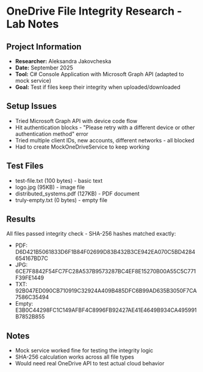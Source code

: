 # OneDrive File Integrity Research - Lab Notes

## Project Information
- **Researcher:** Aleksandra Jakovcheska  
- **Date:** September 2025
- **Tool:** C# Console Application with Microsoft Graph API (adapted to mock service)
- **Goal:** Test if files keep their integrity when uploaded/downloaded

## Setup Issues
- Tried Microsoft Graph API with device code flow
- Hit authentication blocks - "Please retry with a different device or other authentication method" error
- Tried multiple client IDs, new accounts, different networks - all blocked
- Had to create MockOneDriveService to keep working

## Test Files
- test-file.txt (100 bytes) - basic text
- logo.jpg (95KB) - image file  
- distributed_systems.pdf (127KB) - PDF document
- truly-empty.txt (0 bytes) - empty file

## Results
All files passed integrity check - SHA-256 hashes matched exactly:

- PDF: D6D421B5061833D6F1B84F02699D83B432B3CE942EA070C5BD4284654167BD7C
- JPG: 6CE7F8842F54FC7FC28A537B9573287BC4EF8E15270B00A55C5C771F39FE1449  
- TXT: 92B047ED090CB710919C32924A409B485DFC6B99AD635B3050F7CA7586C35494
- Empty: E3B0C44298FC1C149AFBF4C8996FB92427AE41E4649B934CA495991B7852B855

## Notes
- Mock service worked fine for testing the integrity logic
- SHA-256 calculation works across all file types
- Would need real OneDrive API to test actual cloud behavior